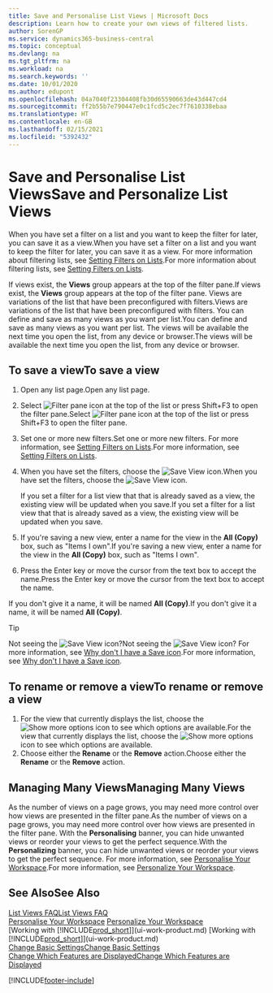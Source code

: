 ```yaml
---
title: Save and Personalise List Views | Microsoft Docs
description: Learn how to create your own views of filtered lists.
author: SorenGP
ms.service: dynamics365-business-central
ms.topic: conceptual
ms.devlang: na
ms.tgt_pltfrm: na
ms.workload: na
ms.search.keywords: ''
ms.date: 10/01/2020
ms.author: edupont
ms.openlocfilehash: 04a7040f23304408fb30d65590663de43d447cd4
ms.sourcegitcommit: ff2b55b7e790447e0c1fcd5c2ec7f7610338ebaa
ms.translationtype: HT
ms.contentlocale: en-GB
ms.lasthandoff: 02/15/2021
ms.locfileid: "5392432"
---
```

# <a name="save-and-personalize-list-views"></a><span data-ttu-id="fc587-103">Save and Personalise List Views</span><span class="sxs-lookup"><span data-stu-id="fc587-103">Save and Personalize List Views</span></span>
<span data-ttu-id="fc587-104">When you have set a filter on a list and you want to keep the filter for later, you can save it as a view.</span><span class="sxs-lookup"><span data-stu-id="fc587-104">When you have set a filter on a list and you want to keep the filter for later, you can save it as a view.</span></span> <span data-ttu-id="fc587-105">For more information about filtering lists, see [Setting Filters on Lists](ui-enter-criteria-filters.md#setting-filters-on-lists).</span><span class="sxs-lookup"><span data-stu-id="fc587-105">For more information about filtering lists, see [Setting Filters on Lists](ui-enter-criteria-filters.md#setting-filters-on-lists).</span></span>

<span data-ttu-id="fc587-106">If views exist, the **Views** group appears at the top of the filter pane.</span><span class="sxs-lookup"><span data-stu-id="fc587-106">If views exist, the **Views** group appears at the top of the filter pane.</span></span> <span data-ttu-id="fc587-107">Views are variations of the list that have been preconfigured with filters.</span><span class="sxs-lookup"><span data-stu-id="fc587-107">Views are variations of the list that have been preconfigured with filters.</span></span> <span data-ttu-id="fc587-108">You can define and save as many views as you want per list.</span><span class="sxs-lookup"><span data-stu-id="fc587-108">You can define and save as many views as you want per list.</span></span> <span data-ttu-id="fc587-109">The views will be available the next time you open the list, from any device or browser.</span><span class="sxs-lookup"><span data-stu-id="fc587-109">The views will be available the next time you open the list, from any device or browser.</span></span>

## <a name="to-save-a-view"></a><span data-ttu-id="fc587-110">To save a view</span><span class="sxs-lookup"><span data-stu-id="fc587-110">To save a view</span></span>
1. <span data-ttu-id="fc587-111">Open any list page.</span><span class="sxs-lookup"><span data-stu-id="fc587-111">Open any list page.</span></span>
2. <span data-ttu-id="fc587-112">Select ![Filter pane icon](media/open-filter-pane-icon.png "Filter pane icon") at the top of the list or press Shift+F3 to open the filter pane.</span><span class="sxs-lookup"><span data-stu-id="fc587-112">Select ![Filter pane icon](media/open-filter-pane-icon.png "Filter pane icon") at the top of the list or press Shift+F3 to open the filter pane.</span></span>
3. <span data-ttu-id="fc587-113">Set one or more new filters.</span><span class="sxs-lookup"><span data-stu-id="fc587-113">Set one or more new filters.</span></span> <span data-ttu-id="fc587-114">For more information, see [Setting Filters on Lists](ui-enter-criteria-filters.md#setting-filters-on-lists).</span><span class="sxs-lookup"><span data-stu-id="fc587-114">For more information, see [Setting Filters on Lists](ui-enter-criteria-filters.md#setting-filters-on-lists).</span></span>
4. <span data-ttu-id="fc587-115">When you have set the filters, choose the ![Save View](media/save_view_icon.png "Save View") icon.</span><span class="sxs-lookup"><span data-stu-id="fc587-115">When you have set the filters, choose the ![Save View](media/save_view_icon.png "Save View") icon.</span></span>

    <span data-ttu-id="fc587-116">If you set a filter for a list view that that is already saved as a view, the existing view will be updated when you save.</span><span class="sxs-lookup"><span data-stu-id="fc587-116">If you set a filter for a list view that that is already saved as a view, the existing view will be updated when you save.</span></span>
5. <span data-ttu-id="fc587-117">If you're saving a new view, enter a name for the view in the **All (Copy)** box, such as "Items I own".</span><span class="sxs-lookup"><span data-stu-id="fc587-117">If you're saving a new view, enter a name for the view in the **All (Copy)** box, such as "Items I own".</span></span>
6. <span data-ttu-id="fc587-118">Press the Enter key or move the cursor from the text box to accept the name.</span><span class="sxs-lookup"><span data-stu-id="fc587-118">Press the Enter key or move the cursor from the text box to accept the name.</span></span>

<span data-ttu-id="fc587-119">If you don't give it a name, it will be named **All (Copy)**.</span><span class="sxs-lookup"><span data-stu-id="fc587-119">If you don't give it a name, it will be named **All (Copy)**.</span></span>

> [!TIP]
> <span data-ttu-id="fc587-120">Not seeing the ![Save View](media/save_view_icon.png "Save View") icon?</span><span class="sxs-lookup"><span data-stu-id="fc587-120">Not seeing the ![Save View](media/save_view_icon.png "Save View") icon?</span></span> <span data-ttu-id="fc587-121">For more information, see [Why don't I have a Save icon](ui-views-faq.md#save).</span><span class="sxs-lookup"><span data-stu-id="fc587-121">For more information, see [Why don't I have a Save icon](ui-views-faq.md#save).</span></span>

## <a name="to-rename-or-remove-a-view"></a><span data-ttu-id="fc587-122">To rename or remove a view</span><span class="sxs-lookup"><span data-stu-id="fc587-122">To rename or remove a view</span></span>
1. <span data-ttu-id="fc587-123">For the view that currently displays the list, choose the ![Show more options](media/show-more-options-icon.png "Show more options") icon to see which options are available.</span><span class="sxs-lookup"><span data-stu-id="fc587-123">For the view that currently displays the list, choose the ![Show more options](media/show-more-options-icon.png "Show more options") icon to see which options are available.</span></span>
2. <span data-ttu-id="fc587-124">Choose either the **Rename** or the **Remove** action.</span><span class="sxs-lookup"><span data-stu-id="fc587-124">Choose either the **Rename** or the **Remove** action.</span></span>

## <a name="managing-many-views"></a><span data-ttu-id="fc587-125">Managing Many Views</span><span class="sxs-lookup"><span data-stu-id="fc587-125">Managing Many Views</span></span>
<span data-ttu-id="fc587-126">As the number of views on a page grows, you may need more control over how views are presented in the filter pane.</span><span class="sxs-lookup"><span data-stu-id="fc587-126">As the number of views on a page grows, you may need more control over how views are presented in the filter pane.</span></span> <span data-ttu-id="fc587-127">With the **Personalising** banner, you can hide unwanted views or reorder your views to get the perfect sequence.</span><span class="sxs-lookup"><span data-stu-id="fc587-127">With the **Personalizing** banner, you can hide unwanted views or reorder your views to get the perfect sequence.</span></span> <span data-ttu-id="fc587-128">For more information, see [Personalise Your Workspace](ui-personalization-user.md).</span><span class="sxs-lookup"><span data-stu-id="fc587-128">For more information, see [Personalize Your Workspace](ui-personalization-user.md).</span></span>

## <a name="see-also"></a><span data-ttu-id="fc587-129">See Also</span><span class="sxs-lookup"><span data-stu-id="fc587-129">See Also</span></span>
[<span data-ttu-id="fc587-130">List Views FAQ</span><span class="sxs-lookup"><span data-stu-id="fc587-130">List Views FAQ</span></span>](ui-views-faq.md)  
<span data-ttu-id="fc587-131">[Personalise Your Workspace](ui-personalization-user.md)  </span><span class="sxs-lookup"><span data-stu-id="fc587-131">[Personalize Your Workspace](ui-personalization-user.md)  </span></span>  
<span data-ttu-id="fc587-132">[Working with [!INCLUDE[prod_short](includes/prod_short.md)]](ui-work-product.md)  </span><span class="sxs-lookup"><span data-stu-id="fc587-132">[Working with [!INCLUDE[prod_short](includes/prod_short.md)]](ui-work-product.md)  </span></span>  
[<span data-ttu-id="fc587-133">Change Basic Settings</span><span class="sxs-lookup"><span data-stu-id="fc587-133">Change Basic Settings</span></span>](ui-change-basic-settings.md)  
[<span data-ttu-id="fc587-134">Change Which Features are Displayed</span><span class="sxs-lookup"><span data-stu-id="fc587-134">Change Which Features are Displayed</span></span>](ui-experiences.md)  


[!INCLUDE[footer-include](includes/footer-banner.md)]